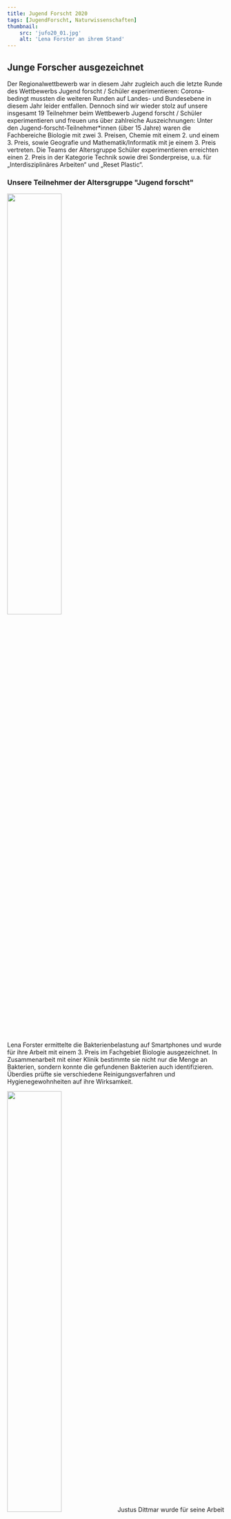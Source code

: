 ```yaml
---
title: Jugend Forscht 2020
tags: [JugendForscht, Naturwissenschaften]
thumbnail: 
    src: 'jufo20_01.jpg'
    alt: 'Lena Forster an ihrem Stand' 
---
```


## Junge Forscher ausgezeichnet

Der Regionalwettbewerb war in diesem Jahr zugleich auch die letzte Runde des Wettbewerbs Jugend forscht / Schüler experimentieren: Corona-bedingt mussten die weiteren Runden auf Landes- und Bundesebene in diesem Jahr leider entfallen. Dennoch sind wir wieder stolz auf unsere insgesamt 19 Teilnehmer beim Wettbewerb Jugend forscht / Schüler experimentieren und freuen uns über zahlreiche Auszeichnungen: Unter den Jugend-forscht-Teilnehmer*innen (über 15 Jahre) waren die Fachbereiche Biologie mit zwei 3. Preisen, Chemie mit einem 2. und einem 3. Preis, sowie Geografie und Mathematik/Informatik mit je einem 3. Preis vertreten. Die Teams der Altersgruppe Schüler experimentieren erreichten einen 2. Preis in der Kategorie Technik sowie drei Sonderpreise, u.a. für „Interdisziplinäres Arbeiten“ und „Reset Plastic“.

### Unsere Teilnehmer der Altersgruppe "Jugend forscht"

<img src = "/images/jufo20_01.jpg" style ="width:50%;">

Lena Forster ermittelte die Bakterienbelastung auf Smartphones und wurde für ihre Arbeit mit einem 3. Preis im Fachgebiet Biologie ausgezeichnet. In Zusammenarbeit mit einer Klinik bestimmte sie nicht nur die Menge an Bakterien, sondern konnte die gefundenen Bakterien auch identifizieren. Überdies prüfte sie verschiedene Reinigungsverfahren und Hygienegewohnheiten auf ihre Wirksamkeit.

<img src = "/images/jufo20_02.jpg" style ="width:50%">
Justus Dittmar wurde für seine Arbeit über die Auswirkungen von Koffeinkonsum (in Kaffee) auf die Konzentrationsfähigkeit mit einem 3. Platz im Fachgebiet Biologie ausgezeichnet. Nach einem anerkannten psychologisch evaluierten Verfahren testete der Schüler die Konzentrationsleistung von regelmäßig kaffeetrinkenden und nicht kaffeetrinkenden Oberstufenschüler*innen jeweils ohne und nach Kaffeekonsum. Ergebnis: V.a. nicht an Koffein gewöhnte Personen können durch Koffeinkon-sum ihre Konzentrationsfähigkeit kurzzeitig erhöhen. Gewöhnung reduziert diesen Effekt.

<img src = "/images/jufo20_03.jpg" style ="width:50%">

Jannis Lucht erzielte eine 3. Platzierung im Fachbereich Chemie. Dafür stellte er seinen eigenen Met aus Blütenhonig her und untersuchte den Gärprozess, der dabei abläuft: Während der alkoholischen Gärung wird Glucose (Traubenzucker) unter der Bildung von Kohlenstoffdioxid zu Trinkalkohol (Ethanol) vergoren. Den Reaktionsfortschritt konnte er einerseits über die Abnahme des Glucose-Gehalts, andererseits über die Menge des entstandenen Trinkalkohols beobachten.

<img src = "/images/jufo20_04.jpg" style ="width:50%">

Oliver Dorr organisierte einen Pausenverkauf mit regionalen und Bio-Produkten am WGG und verglich diesen im Hinblick auf Wirtschaftlichkeit und Nachhaltigkeit mit einem Pausenverkauf, bei dem nur konventionelle Produkte angeboten wurden. Seine gewissenhafte und engagierte Arbeit wurde von der Jury mit einem 3. Preis im Fach Geografie honoriert.

<img src = "/images/jufo20_05.jpg" style ="width:50%">

Michaela Blomeier untersuchte im Rahmen ihrer W-Seminararbeit die Joukowski Transformation und erhielt für ihre Arbeit einen 3. Preis im Fachbereich Mathematik. Mit dieser Funktion kann man Querschnitte von Tragflächen von Flugzeugen modellieren. Michaela lernte im Rahmen ihrer Arbeit viele wichtige und anspruchsvolle mathematische Inhalte kennen, z.B. was holomorphe Funktionen sind. Diese erstaunliche Eigenschaft komplexwertiger Funktionen besitzt im Reellen kein Pendant. Und dennoch ist sie Voraussetzung für die Differenzierbarkeit von Funktionen. Michaela setzte verschiedene Software ein, darunter ein von der NASA entwickeltes Programm, um die Joukowski Transformation darzustellen. Daneben programmierte sie in Excel selbst eine Datei zur Darstellung der Joukowski Transformation.

### Außerdem sind folgende Teilnehmer mit Sonderpreisen bedacht worden:
<img src = "/images/jufo20_06.jpg" style ="width:50%">
Vannessa Klein stellte durch ihre gewissenhafte und sorgfältige experimentelle Vorgehensweise Acetylsalicylsäure (Aspirin®) in einer Reinheit dar, die manch käufliches (nicht pharmazeutisches) Produkt übertrifft.

<img src = "/images/jufo20_07.jpg" style ="width:50%">
Alina Jung erforschte u.a. die Auswirkungen von Zeitdruck bei Leistungstests. Ein wesentliches Ergebnis ihrer gewissenhaften und sorgfältigen Analyse war der Beleg, dass sich Zeitdruck negativ auf die Leistungsfähigkeit auswirkt. Dies sollte bei Prüfungssituationen in der Schule unbedingt berücksichtigt werden!

<img src = "/images/jufo20_08.jpg" style ="width:50%">
Tobias Fietzek (Biologie). In den letzten Jahren wurde vermehrt über Antibiotika-Resistenzen einzelner Bakterienstämme berichtet. Deshalb untersucht man in der Forschung u.a. Wirkstoffe, die beispielsweise manche Pflanzen für die Abwehr gegen Bakterien nutzen. Tobias erforschte die Wirkung unterschiedlicher Pflanzenmaterialien auf ausgewählte Bakterienstämme und konnte nachweisen, dass beispielsweise das Baumharz einer Fichte eine bakterienabtötende Wirkung entfaltet.

### Unsere Teilnehmer in der Altersgruppe "Schüler experimentieren"

<img src = "/images/jufo20_09.jpg" style ="width:50%">
Tobias Engels und Mattis Popp machten sich in ihrem Projekt Gedanken, wie man Plastikmüll aus kleinen Gewässern auf eine einfache Art entfernen kann. Zu diesem Zweck bauten sie ein altes ferngesteuertes Motorboot zu einem „Müllsammler“ um, indem sie an das Boot zwei lange Ausleger und Fangnetze anbrachten. Für ihren Beitrag zum Umweltschutz ist das Team „clean the water“ mit dem Sonderpreis „Reset Plastic“ ausgezeichnet worden.

<img src = "/images/jufo20_10.jpg" style ="width:50%">
Die beiden Tüftler Marc-Aurel Janke und Dominic Tölle standen zu Beginn des Schuljahres vor einer gewaltigen Aufgabe, als sie beschlossen, einen Roboter zu bauen, der die Tafel beschriften kann. In viel Eigenarbeit und zahlreichen Arbeitsstunden gelang es ihnen, aus Lego-Mindstorm-Technik in Kombination mit selbstgefertigten Teilen einen Roboter zu realisieren. Doch damit war ihr Projekt erst zu Hälfte fertig gestellt, denn nun mussten die beiden dem Roboter ja noch das Schreiben beibringen. Dies erforderte von den beiden Schülern der sechsten, bzw. fünften Klasse einiges an Geschick im Umgang mit Programmiersprache und -umgebung. Ihre fertig gestellte Erfindung zeigte allen, auch der Jury, dass die viele Arbeit sich gelohnt hatte: Zusammen erhielten sie den „Sonderpreis für Interdisziplinäres Arbeiten“.

<img src = "/images/jufo20_11.jpg" style ="width:50%">
Schon wieder muss man raus und das Vogelfutter im Futterhaus nachfüllen - wer kennt das Problem nicht? Man müsste doch ein sich selbst befüllendes Vogelhaus entwickeln. Genau das dachten sich auch Felix Gammel, Leonhard Gelo und Fynn Pätzold. Handwerklich geschickt schreinerten die drei Jungs ein großräumiges Vogelhaus zusammen. Ein alter Fischfutterautomat vom Opa wurde zum Vogelfutterautomat umfunktioniert und schon war die Konstruktion fertig. Als kleines Gadget ist zudem eine Wildkamera verbaut, um zu überprüfen, welche Vogelart denn nun am meisten frisst.

Gekühlte Getränke bei der nächsten Fahrradtour im Hochsommer mitten im Nirgendwo? Kein Problem! Max Greiner, Benedikt Herbolzheimer, Louis Jahn und Finley Wächter entwickelten auf Basis der Kühlung mit Peltierelementen einen Flaschenkühler für das Fahrrad. Die Stromversorgung kann dabei wahlweise über eine Powerbank oder über eine Solarzelle erfolgen. In der gut isolierten Box lässt sich auch bei hohen Außentemperaturen eine Getränkeflasche angenehm kühl halten.

Konstantin Krzikowski ist ein leidenschaftlicher Angler. Für sein Hobby entwickelte Konstantin ein Futterboot, mit dem er ferngesteuert Futter zum Anlocken der Fische und auch den passenden Haken punktgenau an den gewünschten Angelplatz ausfahren kann. Zum Bau des Bootes recycelte er dabei nur ausrangierte Bauteile aus alten, ferngesteuerten Autos oder Hubschraubern. Viel Zeit und Arbeit ist dabei auch auf die elektrische Schaltung der Motoren, der Lenkung und für den ferngesteuerten Auslöser der Futterklappe aufgewendet worden. Sein Boot wurde von der Jury mit dem 2. Preis im Fachgebiet Technik ausgezeichnet. Petri Heil!

Wie wirkt sich der Anstieg der Kohlenstoffdioxid-Konzentration in der Luft auf das Wachstum der Pflanzen aus? Dieser Frage sind Moritz Schrader und David-Nikolai Schmidt in einer Versuchsreihe auf den Grund gegangen. Die beiden beobachteten das Wachstum von Kresse in geschlossenen Gefäßen mit unterschiedlich hohen CO2-Konzentrationen. Für ihre klassische Forschungsarbeit sind die beiden mit einem Sonderpreis, ein Jahresabonnement von GEOlino, ausgezeichnet worden.
Herzlichen Glückwunsch zu den Erfolgen und viel Freude am weiteren Forschen und Tüfteln!

J. Liedtke, T. Linzmaier, N. Mann, A. Thumann, T. Wagner